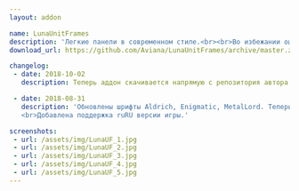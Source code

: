 ```yaml
---
layout: addon

name: LunaUnitFrames
description: 'Легкие панели в современном стиле.<br><br>Во избежании ошибок обновите Libs!'
download_url: https://github.com/Aviana/LunaUnitFrames/archive/master.zip

changelog:
 - date: 2018-10-02
   description: Теперь аддон скачивается напрямую с репозитория автора. 

 - date: 2018-08-31
   description: 'Обновлены шрифты Aldrich, Enigmatic, MetalLord. Теперь они поддерживают кириллические символы.
   <br>Добавлена поддержка ruRU версии игры.'

screenshots:
 - url: /assets/img/LunaUF_1.jpg
 - url: /assets/img/LunaUF_2.jpg
 - url: /assets/img/LunaUF_3.jpg
 - url: /assets/img/LunaUF_4.jpg
 - url: /assets/img/LunaUF_5.jpg
---
```

